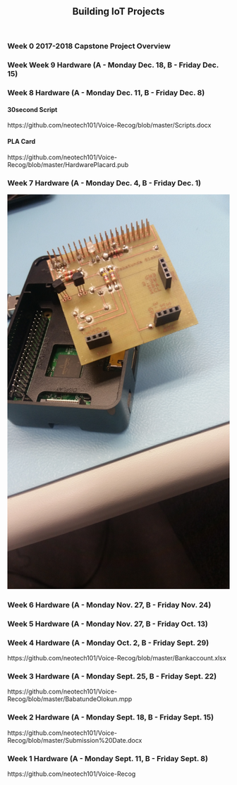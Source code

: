 <ARTICLE ID="Article_1">
	<body background="Background.jpg">

 <HEADER ID="Header_Article_1">
  <H2>Building IoT Projects</H2>
 </HEADER>

 <SECTION ID="Section_0">
  <H3>Week 0 2017-2018 Capstone Project Overview</H3>
 </SECTION>
 <SECTION ID="Section_9">
	<H3>Week Week 9 Hardware (A - Monday Dec. 18, B - Friday Dec. 15)</H3>
</SECTION>
  <SECTION ID="Section_8">
	<H3>Week 8 Hardware (A - Monday Dec. 11, B - Friday Dec. 8)</H3>
	<H4> 30second Script</H4>
	<p>https://github.com/neotech101/Voice-Recog/blob/master/Scripts.docx</p>
	<H4> PLA Card</H4>
	<p>https://github.com/neotech101/Voice-Recog/blob/master/HardwarePlacard.pub</p>
  </SECTION>
  
 <SECTION ID="Section_7">
  <H3>Week 7 Hardware (A - Monday Dec. 4, B - Friday Dec. 1)</H3>
  <img src="20171201_152609.jpg" alt="PCB">
 </SECTION>
  <SECTION ID="Section_6">
  <H3>Week 6 Hardware (A - Monday Nov. 27, B - Friday Nov. 24)</H3>
  
 </SECTION>
  <SECTION ID="Section_5">
  <H3>Week 5 Hardware (A - Monday Nov. 27, B - Friday Oct. 13)</H3>
	
  
 </SECTION>
 <SECTION ID="Section_4">
	<H3>Week 4 Hardware (A - Monday Oct. 2, B - Friday Sept. 29) </H3>
	<p>
		https://github.com/neotech101/Voice-Recog/blob/master/Bankaccount.xlsx
	</p>
 
 </SECTION>
 <SECTION ID="Section_3">
  <H3>Week 3 Hardware (A - Monday Sept. 25, B - Friday Sept. 22)</H3>
	<p>
		https://github.com/neotech101/Voice-Recog/blob/master/BabatundeOlokun.mpp
	</p>
 
 </SECTION>
 <SECTION ID="Section_2">
  <H3>Week 2 Hardware  (A - Monday Sept. 18, B - Friday Sept. 15)</H3>
	<p>
		https://github.com/neotech101/Voice-Recog/blob/master/Submission%20Date.docx
	</p>
 
 </SECTION>
 <SECTION ID="Section_1">
  <H3>Week 1 Hardware (A - Monday Sept. 11, B - Friday Sept. 8)</H3>
	<p>
		https://github.com/neotech101/Voice-Recog
	</p>
  
 </SECTION>
 
 </ARTICLE>

